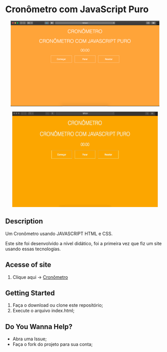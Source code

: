 # Cronômetro com JavaScript Puro

<p align="center">
  <img width="470" src="img/print.png">
</p>

<p align="center">
  <img width="460" height="300" src="img/gif.gif">
</p>

## Description
Um Cronômetro usando JAVASCRIPT HTML e CSS.

Este site foi desenvolvido a nível didático, foi a primeira vez que fiz um site usando essas tecnologias.

## Acesse of site
1. Clique aqui -> [Cronômetro](https://fernandognu.github.io/CronometroJavascript/)

## Getting Started
1. Faça o download ou clone este repositório;
1. Execute o arquivo index.html;

## Do You Wanna Help?
* Abra uma Issue;
* Faça o fork do projeto para sua conta;
